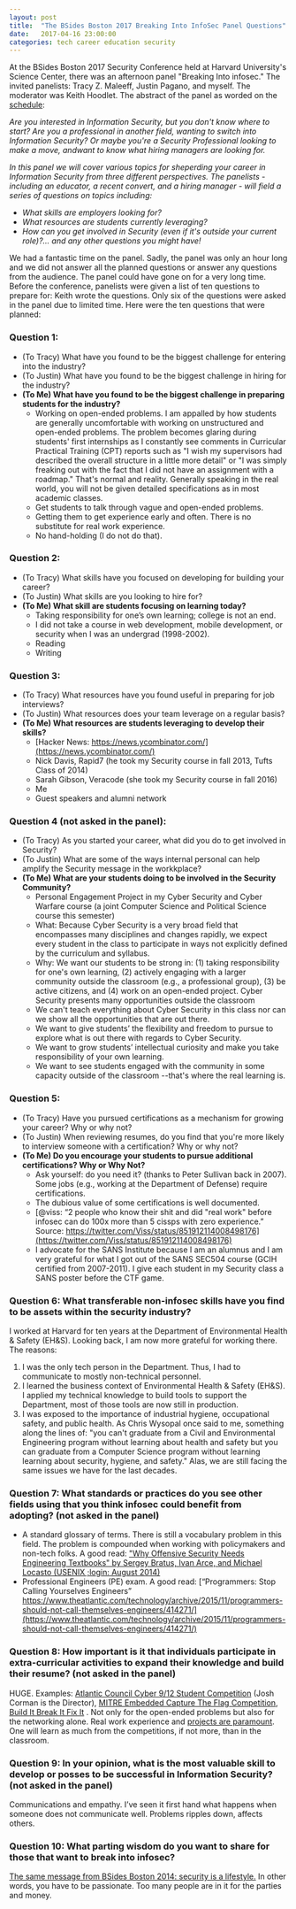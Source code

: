 ```yaml
---
layout: post
title:  "The BSides Boston 2017 Breaking Into InfoSec Panel Questions"
date:   2017-04-16 23:00:00
categories: tech career education security
---
```


At the BSides Boston 2017 Security Conference held at Harvard University's Science Center, there was an afternoon panel "Breaking Into infosec."  The invited panelists: Tracy Z. Maleeff, Justin Pagano, and myself.  The moderator was Keith Hoodlet.  The abstract of the panel as worded on the [schedule](https://bsidesboston2017.sched.com/event/9xRn/panel-breaking-into-infosec):

*Are you interested in Information Security, but you don't know where to start? Are you a professional in another field, wanting to switch into Information Security? Or maybe you're a Security Professional looking to make a move, andwant to know what hiring managers are looking for.*

*In this panel we will cover various topics for sheperding your career in Information Security from three different perspectives. The panelists - including an educator, a recent convert, and a hiring manager - will field a series of questions on topics including:*

* *What skills are employers looking for?*
* *What resources are students currently leveraging?*
* *How can you get involved in Security (even if it's outside your current role)?... and any other questions you might have!*

We had a fantastic time on the panel.  Sadly, the panel was only an hour long and we did not answer all the planned questions or answer any questions from the audience.  The panel could have gone on for a very long time.  Before the conference, panelists were given a list of ten questions to prepare for: Keith wrote the questions.  Only six of the questions were asked in the panel due to limited time.  Here were the ten questions that were planned:

### Question 1:

* (To Tracy) What have you found to be the biggest challenge for entering into the industry?
* (To Justin) What have you found to be the biggest challenge in hiring for the industry?
* **(To Me) What have you found to be the biggest challenge in preparing students for the industry?**
    - Working on open-ended problems.  I am appalled by how students are generally uncomfortable with working on unstructured and open-ended problems. The problem becomes glaring during students' first internships as I constantly see comments in Curricular Practical Training (CPT) reports such as "I wish my supervisors had described the overall structure in a little more detail" or "I was simply freaking out with the fact that I did not have an assignment with a roadmap." That's normal and reality. Generally speaking in the real world, you will not be given detailed specifications as in most academic classes.
    - Get students to talk through vague and open-ended problems.
    - Getting them to get experience early and often. There is no substitute for real work experience.
    - No hand-holding (I do not do that).

### Question 2:

* (To Tracy) What skills have you focused on developing for building your career?
* (To Justin) What skills are you looking to hire for?
* **(To Me) What skill are students focusing on learning today?**
    - Taking responsibility for one’s own learning; college is not an end.
    - I did not take a course in web development, mobile development, or security when I was an undergrad (1998-2002).
    - Reading
    - Writing

### Question 3:

* (To Tracy) What resources have you found useful in preparing for job interviews?
* (To Justin) What resources does your team leverage on a regular basis?
* **(To Me) What resources are students leveraging to develop their skills?**
	- [Hacker News: https://news.ycombinator.com/](https://news.ycombinator.com/)
	- Nick Davis, Rapid7 (he took my Security course in fall 2013, Tufts Class of 2014)
	- Sarah Gibson, Veracode (she took my Security course in fall 2016)
    - Me
    - Guest speakers and alumni network

### Question 4 (not asked in the panel):

* (To Tracy) As you started your career, what did you do to get involved in Security?
* (To Justin) What are some of the ways internal personal can help amplify the Security message in the workkplace?
* **(To Me) What are your students doing to be involved in the Security Community?**
    - Personal Engagement Project in my Cyber Security and Cyber Warfare course (a joint Computer Science and Political Science course this semester)
    - What: Because Cyber Security is a very broad field that encompasses many disciplines and changes rapidly, we expect every student in the class to participate in ways not explicitly defined by the curriculum and syllabus.
    - Why: We want our students to be strong in: (1) taking responsibility for one's own learning, (2) actively engaging with a larger community outside the classroom (e.g., a professional group), (3) be active citizens, and (4) work on an open-ended project. Cyber Security presents many opportunities outside the classroom
    - We can't teach everything about Cyber Security in this class nor can we show all the opportunities that are out there.
    - We want to give students’ the flexibility and freedom to pursue to explore what is out there with regards to Cyber Security.
    - We want to grow students’ intellectual curiosity and make you take responsibility of your own learning.
    - We want to see students engaged with the community in some capacity outside of the classroom --that's where the real learning is.

### Question 5:

* (To Tracy) Have you pursued certifications as a mechanism for growing your career? Why or why not?
* (To Justin) When reviewing resumes, do you find that you're more likely to interview someone with a certification? Why or why not?
* **(To Me) Do you encourage your students to pursue additional certifications? Why or Why Not?**
    - Ask yourself: do you need it? (thanks to Peter Sullivan back in 2007).  Some jobs (e.g., working at the Department of Defense) require certifications.
    - The dubious value of some certifications is well documented.
    - [@viss: “2 people who know their shit and did "real work" before infosec can do 100x more than 5 cissps with zero experience.” Source: https://twitter.com/Viss/status/851912114008498176](https://twitter.com/Viss/status/851912114008498176)
    - I advocate for the SANS Institute because I am an alumnus and I am very grateful for what I got out of the SANS SEC504 course (GCIH certified from 2007-2011).  I give each student in my Security class a SANS poster before the CTF game.

### Question 6: What transferable non-infosec skills have you find to be assets within the security industry?

I worked at Harvard for ten years at the Department of Environmental Health & Safety (EH&S).  Looking back, I am now more grateful for working there.  The reasons:

1. I was the only tech person in the Department.  Thus, I had to communicate to mostly non-technical personnel.
2. I learned the business context of Environmental Health & Safety (EH&S).  I applied my technical knowledge to build tools to support the Department, most of those tools are now still in production.
3. I was exposed to the importance of industrial hygiene, occupational safety, and public health.  As Chris Wysopal once said to me, something along the lines of: "you can't graduate from a Civil and Environmental Engineering program without learning about health and safety but you can graduate from a Computer Science program without learning learning about security, hygiene, and safety."  Alas, we are still facing the same issues we have for the last decades.

### Question 7: What standards or practices do you see other fields using that you think infosec could benefit from adopting? (not asked in the panel)

* A standard glossary of terms.  There is still a vocabulary problem in this field.  The problem is compounded when working with policymakers and non-tech folks. A good read: ["Why Offensive Security Needs Engineering Textbooks" by Sergey Bratus, Ivan Arce, and Michael Locasto (USENIX ;login: August 2014)](http://www.syssec-project.eu/m/page-media/3/zanero_login.pdf)
* Professional Engineers (PE) exam.  A good read: [“Programmers: Stop Calling Yourselves Engineers” https://www.theatlantic.com/technology/archive/2015/11/programmers-should-not-call-themselves-engineers/414271/](https://www.theatlantic.com/technology/archive/2015/11/programmers-should-not-call-themselves-engineers/414271/)

### Question 8: How important is it that individuals participate in extra-curricular activities to expand their knowledge and build their resume? (not asked in the panel)

HUGE. Examples: [Atlantic Council Cyber 9/12 Student Competition](http://www.atlanticcouncil.org/programs/brent-scowcroft-center/cyber-statecraft/cyber-9-12) (Josh Corman is the Director), [MITRE Embedded Capture The Flag Competition](http://mitrecyberacademy.org/competitions/embedded/), [Build It Break It Fix It](https://builditbreakit.org/) .  Not only for the open-ended problems but also for the networking alone.  Real work experience and [projects are paramount](/tech/career/education/2017/01/16/the-importance-of-side-projects.html). One will learn as much from the competitions, if not more, than in the classroom.

### Question 9: In your opinion, what is the most valuable skill to develop or posses to be successful in Information Security? (not asked in the panel)

Communications and empathy.  I’ve seen it first hand what happens when someone does not communicate well.  Problems ripples down, affects others.

### Question 10: What parting wisdom do you want to share for those that want to break into infosec?

[The same message from BSides Boston 2014: security is a lifestyle.](https://www.youtube.com/watch?v=GTt3qvdTexM)  In other words, you have to be passionate.  Too many people are in it for the parties and money.